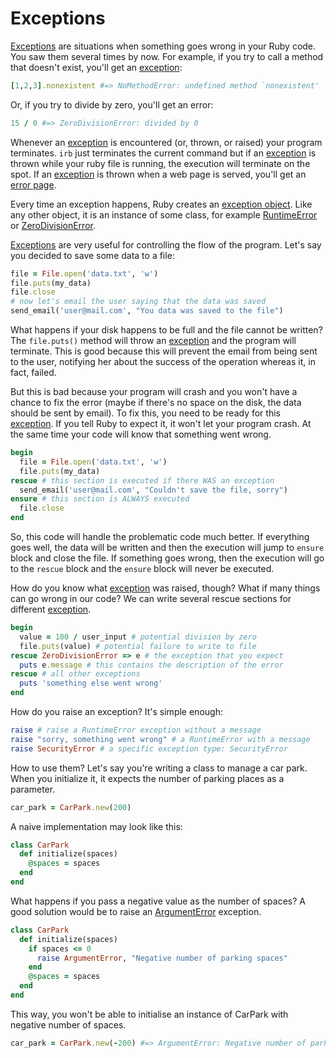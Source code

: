 # Exceptions

[Exceptions](http://www.ruby-doc.org/core-2.1.1/Exception.html) are situations when something goes wrong in your Ruby code. You saw them several times by now. For example, if you try to call a method that doesn't exist, you'll get an [exception](http://www.ruby-doc.org/core-2.1.1/Exception.html):

````ruby
[1,2,3].nonexistent #=> NoMethodError: undefined method `nonexistent'
````

Or, if you try to divide by zero, you'll get an error:

````ruby
15 / 0 #=> ZeroDivisionError: divided by 0
````

Whenever an [exception](http://www.ruby-doc.org/core-2.1.1/Exception.html) is encountered (or, thrown, or raised) your program terminates. `irb` just terminates the current command but if an [exception](http://www.ruby-doc.org/core-2.1.1/Exception.html) is thrown while your ruby file is running, the execution will terminate on the spot. If an [exception](http://www.ruby-doc.org/core-2.1.1/Exception.html) is thrown when a web page is served, you'll get an [error page](https://www.google.co.uk/search?q=error+page&um=1&ie=UTF-8&hl=en&tbm=isch&source=og&sa=N&tab=wi&ei=HpcsUrmbJKid7Qb8-4CABA&biw=1920&bih=1083&sei=H5csUqL5L7Gf7Abax4HIDw#hl=en&q=500+error+page&tbm=isch&um=1).

Every time an exception happens, Ruby creates an [exception object](http://www.ruby-doc.org/core-2.1.1/Exception.html). Like any other object, it is an instance of some class, for example [RuntimeError](http://www.ruby-doc.org/core-2.1.2/RuntimeError.html) or [ZeroDivisionError](http://www.ruby-doc.org/core-2.1.2/ZeroDivisionError.html).

[Exceptions](http://www.ruby-doc.org/core-2.1.1/Exception.html) are very useful for controlling the flow of the program. Let's say you decided to save some data to a file:

````ruby
file = File.open('data.txt', 'w')
file.puts(my_data)
file.close
# now let's email the user saying that the data was saved
send_email('user@mail.com', "You data was saved to the file")
````

What happens if your disk happens to be full and the file cannot be written? The `file.puts()` method will throw an [exception](http://www.ruby-doc.org/core-2.1.1/Exception.html) and the program will terminate. This is good because this will prevent the email from being sent to the user, notifying her about the success of the operation whereas it, in fact, failed.

But this is bad because your program will crash and you won't have a chance to fix the error (maybe if there's no space on the disk, the data should be sent by email). To fix this, you need to be ready for this [exception](http://www.ruby-doc.org/core-2.1.1/Exception.html). If you tell Ruby to expect it, it won't let your program crash. At the same time your code will know that something went wrong.

````ruby
begin
  file = File.open('data.txt', 'w')
  file.puts(my_data)  
rescue # this section is executed if there WAS an exception
  send_email('user@mail.com', "Couldn't save the file, sorry")
ensure # this section is ALWAYS executed
  file.close
end
````

So, this code will handle the problematic code much better. If everything goes well, the data will be written and then the execution will jump to `ensure` block and close the file. If something goes wrong, then the execution will go to the `rescue` block and the `ensure` block will never be executed. 

How do you know what [exception](http://www.ruby-doc.org/core-2.1.1/Exception.html) was raised, though? What if many things can go wrong in our code? We can write several rescue sections for different [exception](http://www.ruby-doc.org/core-2.1.1/Exception.html).

````ruby
begin
  value = 100 / user_input # potential division by zero
  file.puts(value) # potential failure to write to file
rescue ZeroDivisionError => e # the exception that you expect
  puts e.message # this contains the description of the error
rescue # all other exceptions
  puts 'something else went wrong'
end
````

How do you raise an exception? It's simple enough:

````ruby
raise # raise a RuntimeError exception without a message
raise "sorry, something went wrong" # a RuntimeError with a message
raise SecurityError # a specific exception type: SecurityError
````

How to use them? Let's say you're writing a class to manage a car park. When you initialize it, it expects the number of parking places as a parameter.

````ruby
car_park = CarPark.new(200)
````

A naive implementation may look like this:

````ruby
class CarPark
  def initialize(spaces)
    @spaces = spaces
  end
end
````

What happens if you pass a negative value as the number of spaces? A good solution would be to raise an [ArgumentError](http://ruby-doc.org/core-2.1.2/ArgumentError.html) exception.

````ruby
class CarPark
  def initialize(spaces)
    if spaces <= 0
      raise ArgumentError, "Negative number of parking spaces"
    end
    @spaces = spaces
  end
end
````

This way, you won't be able to initialise an instance of CarPark with negative number of spaces.

````ruby
car_park = CarPark.new(-200) #=> ArgumentError: Negative number of parking spaces
````


